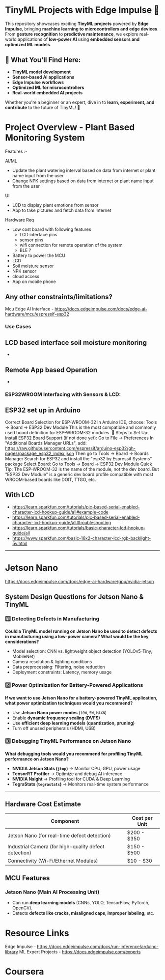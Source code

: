 # TinyML Projects with Edge Impulse 🚀  

This repository showcases exciting **TinyML projects** powered by **Edge Impulse**, bringing **machine learning to microcontrollers and edge devices**. From **gesture recognition** to **predictive maintenance**, we explore real-world applications of **low-power AI** using **embedded sensors and optimized ML models**.  

## 🌟 What You'll Find Here:
- **TinyML model development**
- **Sensor-based AI applications**
- **Edge Impulse workflows**
- **Optimized ML for microcontrollers**
- **Real-world embedded AI projects**

Whether you're a beginner or an expert, dive in to **learn, experiment, and contribute** to the future of TinyML! 🚀

# Project Overview - Plant Based Monitoring System

Features :-

AI/ML
- Update the plant watering interval based on data from internet or plant name input from the user
- Change NPK settings based on data from internet or plant name input from the user

UI
- LCD to display plant emotions from sensor
- App to take pictures and fetch data from internet

Hardware Req
- Low cost board with following features
    - LCD interface pins
    - sensor pins
    - wifi connection for remote operation of the system
    - BLE ?
- Battery to power the MCU
- LCD
- Soil moisture sensor
- NPK sensor
- cloud access
- App on mobile phone

Any other constraints/limitations?
- 

Mcu Edge AI Interface - https://docs.edgeimpulse.com/docs/edge-ai-hardware/mcu/espressif-esp32

### Use Cases
## LCD based interface soil moisture monitoring
* 

## Remote App based Operation
*

### ESP32WROOM Interfacing with Sensors & LCD:

## ESP32 set up in Arduino
Correct Board Selection for ESP-WROOM-32
In Arduino IDE, choose:
Tools → Board → ESP32 Dev Module
This is the most compatible and commonly used board definition for ESP-WROOM-32 modules.
🔧 Steps to Set Up:
Install ESP32 Board Support (if not done yet):
Go to File → Preferences
In "Additional Boards Manager URLs", add:
https://raw.githubusercontent.com/espressif/arduino-esp32/gh-pages/package_esp32_index.json
Then go to Tools → Board → Boards Manager
Search for ESP32 and install the "esp32 by Espressif Systems" package
Select Board:
Go to Tools → Board → ESP32 Dev Module
Quick Tip:
The ESP-WROOM-32 is the name of the module, not the dev board.
But "ESP32 Dev Module" is a generic dev board profile compatible with most WROOM-based boards like DOIT, TTGO, etc.

## With LCD
* https://learn.sparkfun.com/tutorials/pic-based-serial-enabled-character-lcd-hookup-guide/all#example-code
* https://learn.sparkfun.com/tutorials/pic-based-serial-enabled-character-lcd-hookup-guide/all#troubleshooting
* https://learn.sparkfun.com/tutorials/basic-character-lcd-hookup-guide/all
* https://www.sparkfun.com/basic-16x2-character-lcd-rgb-backlight-5v.html

***

# Jetson Nano

https://docs.edgeimpulse.com/docs/edge-ai-hardware/gpu/nvidia-jetson

## System Design Questions for Jetson Nano & TinyML

### 1️⃣ Detecting Defects in Manufacturing  
**Could a TinyML model running on Jetson Nano be used to detect defects in manufacturing using a low-power camera? What would be the key considerations?**  
- Model selection: CNN vs. lightweight object detection (YOLOv5-Tiny, MobileNet)  
- Camera resolution & lighting conditions  
- Data preprocessing: Filtering, noise reduction  
- Deployment constraints: Latency, memory usage  

### 2️⃣ Power Optimization for Battery-Powered Applications  
**If we want to use Jetson Nano for a battery-powered TinyML application, what power optimization techniques would you recommend?**  
- Use **Jetson Nano power modes** (`10W`, `5W`, `MAXN`)  
- Enable **dynamic frequency scaling (DVFS)**  
- Use **efficient deep learning models (quantization, pruning)**  
- Turn off unused peripherals (HDMI, USB)  

### 3️⃣ Debugging TinyML Performance on Jetson Nano  
**What debugging tools would you recommend for profiling TinyML performance on Jetson Nano?**  
- **NVIDIA Jetson Stats (`jtop`)** → Monitor CPU, GPU, power usage  
- **TensorRT Profiler** → Optimize and debug AI inference  
- **NVIDIA Nsight** → Profiling tool for CUDA & Deep Learning  
- **TegraStats (`tegrastats`)** → Monitors real-time system performance  

***

<html>
<body>
<!--StartFragment--><html><head></head><body>
<h2> Hardware Cost Estimate </h2>

Component | Cost per Unit
-- | -- 
Jetson Nano (for real-time defect detection) | $200 - $350
Industrial Camera (for high-quality defect detection) | $150 - $500
Connectivity (Wi-Fi/Ethernet Modules) | $10 - $30

<h2> MCU Features </h2>

<h3>Jetson Nano (Main AI Processing Unit)</h3>
<ul>
    <li> Can run <strong>deep learning models</strong> (CNNs, YOLO, TensorFlow, PyTorch, OpenCV).</li>
    <li> Detects <strong>defects like cracks, misaligned caps, improper labeling</strong>, etc.</li>
</ul>

# Resource Links
Edge Impulse - https://docs.edgeimpulse.com/docs/run-inference/arduino-library
ML Expert Projects - https://docs.edgeimpulse.com/experts


# Coursera

